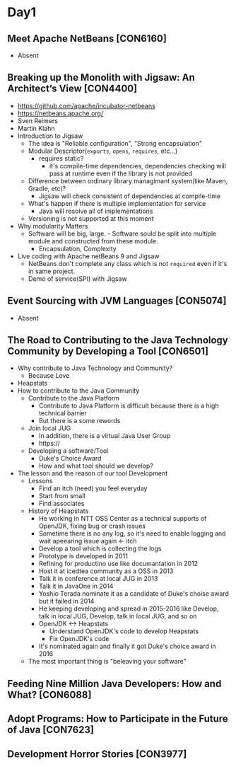 # Day1

## Meet Apache NetBeans [CON6160]
- Absent

## Breaking up the Monolith with Jigsaw: An Architect’s View [CON4400]
- https://github.com/apache/incubator-netbeans
- https://netbeans.apache.org/
- Sven Reimers
- Martin Klahn
- Introduction to Jigsaw
  - The idea is "Reliable configuration", "Strong encapsulation"
  - Modular Descriptor(`exports`, `opens`, `requires`, etc...)
    - requires static?
      - it's compile-time dependencies, dependencies checking will pass at runtime even if the library is not provided
  - Difference between ordinary library managimant system(like Maven, Gradle, etc)?
    - Jigsaw will check consistent of dependencies at compile-time
  - What's happen if there is multiple implementation for service
    - Java will resolve all of implementations
  - Versioning is not supported at this moment
- Why modularity Matters
  - Software will be big, large.
		- Software sould be split into multiple module and constructed from these module.
    - Encapsulation, Complexity
- Live coding with Apache netBeans 9 and Jigsaw
   - NetBeans don't complete any class which is not `required` even if it's in same project.
   - Demo of service(SPI) with Jigsaw


## Event Sourcing with JVM Languages [CON5074]
- Absent

## The Road to Contributing to the Java Technology Community by Developing a Tool [CON6501]
- Why contribute to Java Technology and Community?
  - Because Love
- Heapstats
- How to contribute to the Java Community
  - Contribute to the Java Platform
    - Contribute to Java Platform is difficult because there is a high technical barrier
    - But there is a some rewords
  - Join local JUG
    - In addition, there is a virtual Java User Group
    - https://
  - Developing a software/Tool
    - Duke's Choice Award
    - How and what tool should we develop?
- The lesson and the reason of our tool Development
  - Lessons
    - Find an itch (need) you feel everyday
    - Start from small
    - Find associates
  - History of Heapstats
    - He working in NTT OSS Center as a technical supports of OpenJDK, fixing bug or crash issues
    - Sometime there is no any log, so it's need to enable logging and wait apeearing issue again <- itch
    - Develop a tool which is collecting the logs
    - Prototype is developed in 2011
    - Refining for productino use like documantation in 2012
    - Host it at icedtea community as a OSS in 2013
    - Talk it in conference at local JUG in 2013
    - Talk it in JavaOne in 2014
    - Yoshio Terada nominate it as a candidate of Duke's choise award but it failed in 2014
    - He keeping developing and spread in 2015-2016 like Develop, talk in local JUG, Develop, talk in local JUG, and so on
    - OpenJDK <-> Heapstats
      - Understand OpenJDK's code to develop Heapstats
      - Fix OpenJDK's code
    - It's nominated again and finally it got Duke's choice award in 2016
  - The most important thing is "beleaving your software"


## Feeding Nine Million Java Developers: How and What? [CON6088]

## Adopt Programs: How to Participate in the Future of Java [CON7623]

## Development Horror Stories [CON3977]
